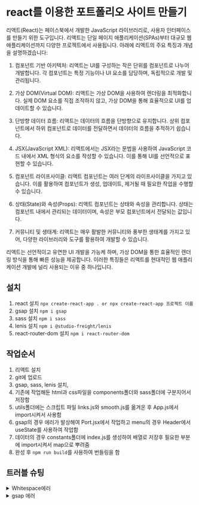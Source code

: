 # react를 이용한 포트폴리오 사이트 만들기
리액트(React)는 페이스북에서 개발한 JavaScript 라이브러리로, 사용자 인터페이스를 만들기 위한 도구입니다. 리액트는 단일 페이지 애플리케이션(SPAs)부터 대규모 웹 애플리케이션까지 다양한 프로젝트에서 사용됩니다. 아래에 리액트의 주요 특징과 개념을 설명하겠습니다:
   
1. 컴포넌트 기반 아키텍처: 리액트는 UI를 구성하는 작은 단위를 컴포넌트로 나누어 개발합니다. 각 컴포넌트는 특정 기능이나 UI 요소를 담당하며, 독립적으로 개발 및 관리됩니다.

2. 가상 DOM(Virtual DOM): 리액트는 가상 DOM을 사용하여 렌더링을 최적화합니다. 실제 DOM 요소를 직접 조작하지 않고, 가상 DOM을 통해 효율적으로 UI를 업데이트할 수 있습니다.
   
3. 단방향 데이터 흐름: 리액트는 데이터의 흐름을 단방향으로 유지합니다. 상위 컴포넌트에서 하위 컴포넌트로 데이터를 전달하면서 데이터의 흐름을 추적하기 쉽습니다.
   
4. JSX(JavaScript XML): 리액트에서는 JSX라는 문법을 사용하여 JavaScript 코드 내에서 XML 형식의 요소를 작성할 수 있습니다. 이를 통해 UI를 선언적으로 표현할 수 있습니다.
   
5. 컴포넌트 라이프사이클: 리액트 컴포넌트는 여러 단계의 라이프사이클을 가지고 있습니다. 이를 활용하여 컴포넌트가 생성, 업데이트, 제거될 때 필요한 작업을 수행할 수 있습니다.
   
6. 상태(State)와 속성(Props): 리액트 컴포넌트는 상태와 속성을 관리합니다. 상태는 컴포넌트 내에서 관리되는 데이터이며, 속성은 부모 컴포넌트에서 전달되는 값입니다.
   
7. 커뮤니티 및 생태계: 리액트는 매우 활발한 커뮤니티와 풍부한 생태계를 가지고 있어, 다양한 라이브러리와 도구를 활용하여 개발할 수 있습니다.
   
리액트는 선언적이고 유연한 UI 개발을 가능케 하며, 가상 DOM을 통한 효율적인 렌더링 방식을 통해 빠른 성능을 제공합니다. 이러한 특징들은 리액트를 현대적인 웹 애플리케이션 개발에 널리 사용되는 이유 중 하나입니다.

## 설치
1. react 설치 `npx create-react-app . or npx create-react-app 프로젝트 이름`
2. gsap 설치 `npm i gsap`
3. sass 설치 `npm i sass`
4. lenis 설치 `npm i @studio-freight/lenis`
5. react-router-dom 설치 `npm i react-router-dom`

## 작업순서
1. 리액트 설치
2. git에 업로드
3. gsap, sass, lenis 설치,
4. 기존에 작업해둔 html과 css파일을 components폴더와 sass폴더에 구분지어서 저장함
5. utils폴더에는 스크립트 파일 links.js와 smooth.js를 옮겨온 후 App.js에서 import시켜서 사용함
6. gsap의 경우 에러가 발상해여 Port.jsx에서 작업하고 menu의 경우 Header에서 useState를 사용하여 작업함
7. 데이터의 경우 constants폴더에 index.js를 생성하여 배열로 저장후 필요한 부분에 import시켜서 map으로 뿌려줌
8. 완성 후 `npm run build`를 사용하여 번들링을 함

## 트러블 슈팅
<details>
<summary>Whitespace에러</summary>
[Git Bash] warning: in the working copy of '.gitignore', LF will be replaced by CRLF the next time Git touches it   
<br/>
[원인]   
보통 맥 / 리눅스를 쓰는 개발자와 윈도우 쓰는 개발자가 Git으로 협업할 때 발생하는 Whitespace 에러라고 한다.   
   
유닉스 시스템에서는 한 줄의 끝이 LF(Line Feed)로 이루어지는 반면,
윈도우에서는 줄 하나가 CR(Carriage Return)와 LF(Line Feed), 즉 CRLF로 이루어지는데
Git이 이 둘 중 어느 쪽을 선택할지 혼란이 온 것이다.   
   
[해결방법]   
Git의 core.autocrlf 라는 기능을 켜서 이를 자동 변환 해주도록 하면 된다.   
   
`git config --global core.autocrlf true` // 시스템 전체에 적용   
`git config core.autocrlf true` // 해당 프로젝트에만 적용   
   
이렇게 하게되면 개발자가 git에 코드를 추가했을 때는 CRLF를 LF로 변환해주고,
git의 코드를 개발자가 조회할 때는 LF를 CRLF로 변환해준다고 한다.   
   
혹은, 이런 변환기능을 사용하지 않고 에러 메세지를 끄고 작업하고 싶다면   
`git config --global core.safecrlf false`   
이렇게 하여 해당 경고 메세지 기능을 꺼주면 된다.   
</details>
   
<details>
<summary>gsap 에러</summary>
<br/>
[원인]   
APP.js에 port.js를 gsap를 import시켜서 작동할 경우 치수를 인식 못하여 발생하는 문제 
   
[해결방법]   
Port.jsx에서 useEffect와 useRef를 사용하고 gsap와 ScrollTrigger를 import시키고 #port에 `ref={horizontalRef} = useRef(null)`을 사용하고 port__item에 `ref={(el) => (sectionRef.current[key] = el)`을 사용해서 해결함
</details>
